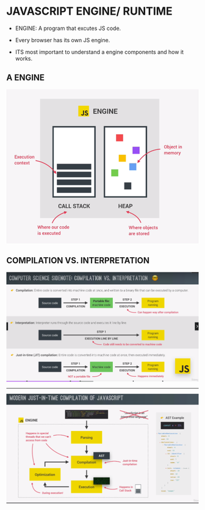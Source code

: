 # JAVASCRIPT ENGINE/ RUNTIME

- ENGINE: A program that excutes JS code.

- Every browser has its own JS engine.

- ITS most important to understand a engine components and how it works.

## A ENGINE

![CALL STACK AND HEAP](stackHeap.png)

## COMPILATION VS. INTERPRETATION

![justintime](JUSTINTIME.png)

---

![jusintime2](justintime2.png)
